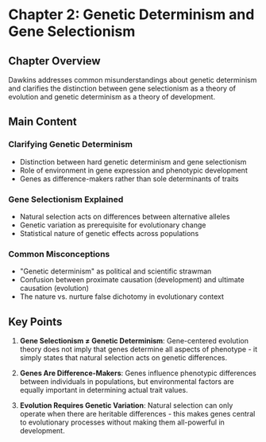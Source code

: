 # Chapter 2: Genetic Determinism and Gene Selectionism

## Chapter Overview
Dawkins addresses common misunderstandings about genetic determinism and clarifies the distinction between gene selectionism as a theory of evolution and genetic determinism as a theory of development.

## Main Content

### Clarifying Genetic Determinism
- Distinction between hard genetic determinism and gene selectionism
- Role of environment in gene expression and phenotypic development
- Genes as difference-makers rather than sole determinants of traits

### Gene Selectionism Explained
- Natural selection acts on differences between alternative alleles
- Genetic variation as prerequisite for evolutionary change
- Statistical nature of genetic effects across populations

### Common Misconceptions
- "Genetic determinism" as political and scientific strawman
- Confusion between proximate causation (development) and ultimate causation (evolution)
- The nature vs. nurture false dichotomy in evolutionary context

## Key Points

1. **Gene Selectionism ≠ Genetic Determinism**: Gene-centered evolution theory does not imply that genes determine all aspects of phenotype - it simply states that natural selection acts on genetic differences.

2. **Genes Are Difference-Makers**: Genes influence phenotypic differences between individuals in populations, but environmental factors are equally important in determining actual trait values.

3. **Evolution Requires Genetic Variation**: Natural selection can only operate when there are heritable differences - this makes genes central to evolutionary processes without making them all-powerful in development.